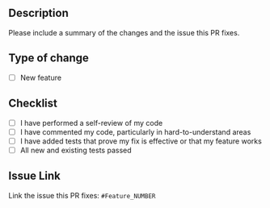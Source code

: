 ## Description
Please include a summary of the changes and the issue this PR fixes.

## Type of change
- [ ] New feature

## Checklist
- [ ] I have performed a self-review of my code
- [ ] I have commented my code, particularly in hard-to-understand areas
- [ ] I have added tests that prove my fix is effective or that my feature works
- [ ] All new and existing tests passed

## Issue Link
Link the issue this PR fixes: `#Feature_NUMBER`
